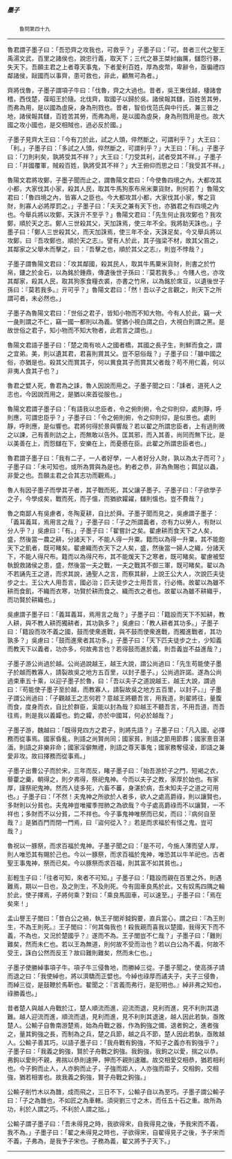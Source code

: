 

##### 墨子
　　`魯問第四十九`

* * *

魯君謂子墨子曰：「吾恐齊之攻我也，可救乎？」子墨子曰：「可。昔者三代之聖王禹湯文武，百里之諸侯也，說忠行義，取天下；三代之暴王桀紂幽厲，讎怨行暴，失天下。吾願主君之上者尊天事鬼，下者愛利百姓，厚為皮幣，卑辭令，亟徧禮四鄰諸侯，敺國而以事齊，患可救也，非此，顧無可為者。」

齊將伐魯，子墨子謂項子牛曰：「伐魯，齊之大過也。昔者，吳王東伐越，棲諸會稽，西伐楚，葆昭王於隨。北伐齊，取國子以歸於吳。諸侯報其讎，百姓苦其勞，而弗為用，是以國為虛戾，身為刑戮也。昔者，智伯伐范氏與中行氏，兼三晉之地，諸侯報其讎，百姓苦其勞，而弗為用，是以國為虛戾，身為刑戮用是也。故大國之攻小國也，是交相賊也，過必反於國。」

子墨子見齊大王曰：「今有刀於此，試之人頭，倅然斷之，可謂利乎？」大王曰：「利。」子墨子曰：「多試之人頭，倅然斷之，可謂利乎？」大王曰：「利。」子墨子曰：「刀則利矣，孰將受其不祥？」大王曰：「刀受其利，試者受其不祥。」子墨子曰：「并國覆軍，賊殺百姓，孰將受其不祥？」大王俯仰而思之曰：「我受其不祥。」

魯陽文君將攻鄭，子墨子聞而止之，謂魯陽文君曰：「今使魯四境之內，大都攻其小都，大家伐其小家，殺其人民，取其牛馬狗豕布帛米粟貨財，則何若？」魯陽文君曰：「魯四境之內，皆寡人之臣也。今大都攻其小都，大家伐其小家，奪之貨財，則寡人必將厚罰之。」子墨子曰：「夫天之兼有天下也，亦猶君之有四境之內也。今舉兵將以攻鄭，天誅亓不至乎？」魯陽文君曰：「先生何止我攻鄭也？我攻鄭，順於天之志。鄭人三世殺其父，天加誅焉，使三年不全。我將助天誅也。」子墨子曰：「鄭人三世殺其父，而天加誅焉，使三年不全，天誅足矣，今又舉兵將以攻鄭，曰『吾攻鄭也，順於天之志』。譬有人於此，其子強梁不材，故其父笞之，其鄰家之父舉木而擊之，曰：『吾擊之也，順於其父之志』，則豈不悖哉？」

子墨子謂魯陽文君曰：「攻其鄰國，殺其民人，取其牛馬粟米貨財，則書之於竹帛，鏤之於金石，以為銘於鍾鼎，傳遺後世子孫曰：『莫若我多。』今賤人也，亦攻其鄰家，殺其人民，取其狗豕食糧衣裘，亦書之竹帛，以為銘於席豆，以遺後世子孫曰：『莫若我多。』亓可乎？」魯陽文君曰：「然！吾以子之言觀之，則天下之所謂可者，未必然也。」

子墨子為魯陽文君曰：「世俗之君子，皆知小物而不知大物。今有人於此，竊一犬一彘則謂之不仁，竊一國一都則以為義。譬猶小視白謂之白，大視白則謂之黑。是故世俗之君子，知小物而不知大物者，此若言之謂也。」

魯陽文君語子墨子曰：「楚之南有啖人之國者橋，其國之長子生，則鮮而食之，謂之宜弟。美，則以遺其君，君喜則賞其父。豈不惡俗哉？」子墨子曰：「雖中國之俗，亦猶是也。殺其父而賞其子，何以異食其子而賞其父者哉？苟不用仁義，何以非夷人食其子也？」

魯君之嬖人死，魯君為之誄，魯人因說而用之。子墨子聞之曰：「誄者，道死人之志也，今因說而用之，是猶以來首從服也。」

魯陽文君謂子墨子曰：「有語我以忠臣者，令之俯則俯，令之仰則仰，處則靜，呼則應，可謂忠臣乎？」子墨子曰：「令之俯則俯，令之仰則仰，是似景也。處則靜，呼則應，是似響也。君將何得於景與響哉？若以翟之所謂忠臣者，上有過則微之以諫，己有善則訪之上，而無敢以告外。匡其邪，而入其善，尚同而無下比，是以美善在上，而怨讎在下，安樂在上，而憂慼在臣。此翟之所謂忠臣者也。」

魯君謂子墨子曰：「我有二子，一人者好學，一人者好分人財，孰以為太子而可？」子墨子曰：「未可知也，或所為賞與為是也。魡者之恭，非為魚賜也；餌鼠以蟲，非愛之也。吾願主君之合其志功而觀焉。」

魯人有因子墨子而學其子者，其子戰而死，其父讓子墨子。子墨子曰：「子欲學子之子，今學成矣，戰而死，而子慍，而猶欲糶糴，讎則慍也。豈不費哉？」

魯之南鄙人有吳慮者，冬陶夏耕，自比於舜。子墨子聞而見之，吳慮謂子墨子：「義耳義耳，焉用言之哉？」子墨子曰：「子之所謂義者，亦有力以勞人，有財以分人乎？」吳慮曰：「有。」子墨子曰：「翟嘗計之矣。翟慮耕而食天下之人矣，盛，然後當一農之耕，分諸天下，不能人得一升粟。籍而以為得一升粟，其不能飽天下之飢者，既可睹矣。翟慮織而衣天下之人矣，盛，然後當一婦人之織，分諸天下，不能人得尺布。籍而以為得尺布，其不能煖天下之寒者，既可睹矣。翟慮被堅執銳救諸侯之患，盛，然後當一夫之戰，一夫之戰其不御三軍，既可睹矣。翟以為不若誦先王之道，而求其說，通聖人之言，而察其辭，上說王公大人，次說匹夫徒步之士。王公大人用吾言，國必治；匹夫徒步之士用吾言，行必脩。故翟以為雖不耕而食飢，不織而衣寒，功賢於耕而食之、織而衣之者也。故翟以為雖不耕織乎，而功賢於耕織也。」

吳慮謂子墨子曰：「義耳義耳，焉用言之哉？」子墨子曰：「籍設而天下不知耕，教人耕，與不教人耕而獨耕者，其功孰多？」吳慮曰：「教人耕者其功多。」子墨子曰：「籍設而攻不義之國，鼓而使衆進戰，與不鼓而使衆進戰，而獨進戰者，其功孰多？」吳慮曰：「鼓而進衆者其功多。」子墨子曰：「天下匹夫徒步之士，少知義而教天下以義者，功亦多，何故弗言也？若得鼓而進於義，則吾義豈不益進哉？」

子墨子游公尚過於越。公尚過說越王，越王大說，謂公尚過曰：「先生苟能使子墨子於越而教寡人，請裂故吳之地方五百里，以封子墨子。」公尚過許諾。遂為公尚過束車五十乘，以迎子墨子於魯，曰：「吾以夫子之道說越王，越王大說，謂過曰：『苟能使子墨子至於越，而教寡人，請裂故吳之地方五百里，以封子。』」子墨子謂公尚過曰：「子觀越王之志何若？意越王將聽吾言，用我道，則翟將往，量腹而食，度身而衣，自比於群臣，奚能以封為哉？抑越王不聽吾言，不用吾道，而吾往焉，則是我以義糶也。鈞之糶，亦於中國耳，何必於越哉？」

子墨子游，魏越曰：「既得見四方之君子，則將先語？」子墨子曰：「凡入國，必擇務而從事焉。國家昏亂，則語之尚賢尚同；國家貧，則語之節用節葬；國家憙音湛湎，則語之非樂非命；國家淫僻無禮，則語之尊天事鬼；國家務奪侵凌，即語之兼愛非攻。故曰擇務而從事焉。」

子墨子出曹公子而於宋，三年而反，睹子墨子曰：「始吾游於子之門，短褐之衣，藜藿之羹，朝得之，則夕弗得，祭祀鬼神。今而以夫子之教，家厚於始也。有家厚，謹祭祀鬼神。然而人徒多死，六畜不蕃，身湛於病，吾未知夫子之道之可用也。」子墨子曰：「不然！夫鬼神之所欲於人者多，欲人之處高爵祿，則以讓賢也，多財則以分貧也。夫鬼神豈唯擢季拑肺之為欲哉？今子處高爵祿而不以讓賢，一不祥也；多財而不以分貧，二不祥也。今子事鬼神唯祭而已矣，而曰：『病何自至哉？』是猶百門而閉一門焉，曰『盜何從入？』若是而求福於有怪之鬼，豈可哉？」

魯祝以一豚祭，而求百福於鬼神。子墨子聞之曰：「是不可，今施人薄而望人厚，則人唯恐其有賜於己也。今以一豚祭，而求百福於鬼神，唯恐其以牛羊祀也。古者聖王事鬼神，祭而已矣。今以豚祭而求百福，則其富不如其貧也。」

彭輕生子曰：「往者可知，來者不可知。」子墨子曰：「籍設而親在百里之外，則遇難焉，期以一日也，及之則生，不及則死。今有固車良馬於此，又有奴馬四隅之輪於此，使子擇焉，子將何乘？對曰：「乘良馬固車，可以速至。」子墨子曰：「焉在矣來！」

孟山譽王子閭曰：「昔白公之禍，執王子閭斧鉞鈎要，直兵當心，謂之曰：『為王則生，不為王則死。』王子閭曰：『何其侮我也！殺我親而喜我以楚國，我得天下而不義，不為也，又況於楚國乎？』遂而不為。王子閭豈不仁哉？」子墨子曰：「難則難矣，然而未仁也。若以王為無道，則何故不受而治也？若以白公為不義，何故不受王，誅白公然而反王？故曰難則難矣，然而未仁也。」

子墨子使勝綽事項子牛。項子牛三侵魯地，而勝綽三從。子墨子聞之，使高孫子請而退之曰：「我使綽也，將以濟驕而正嬖也。今綽也祿厚而譎夫子，夫子三侵魯，而綽三從，是鼓鞭於馬靳也。翟聞之：『言義而弗行，是犯明也。』綽非弗之知也，祿勝義也。」

昔者楚人與越人舟戰於江，楚人順流而進，迎流而退，見利而進，見不利則其退難。越人迎流而進，順流而退，見利而進，見不利則其退速，越人因此若埶，亟敗楚人。公輸子自魯南游楚焉，始為舟戰之器，作為鉤強之備，退者鉤之，進者強之，量其鉤強之長，而制為之兵，楚之兵節，越之兵不節，楚人因此若埶，亟敗越人。公輸子善其巧，以語子墨子曰：「我舟戰有鉤強，不知子之義亦有鉤強乎？」子墨子曰：「我義之鉤強，賢於子舟戰之鉤強。我鉤強，我鉤之以愛，揣之以恭。弗鉤以愛則不親，弗揣以恭則速狎，狎而不親則速離。故交相愛交相恭，猶若相利也。今子鉤而止人，人亦鉤而止子，子強而距人，人亦強而距子，交相鉤，交相強，猶若相害也。故我義之鉤強，賢子舟戰之鉤強。」

公輸子削竹木以為䧿，成而飛之，三日不下，公輸子自以為至巧。子墨子謂公輸子曰：「子之為䧿也，不如匠之為車轄。須臾劉三寸之木，而任五十石之重。故所為功，利於人謂之巧，不利於人謂之拙。」

公輸子謂子墨子曰：「吾未得見之時，我欲得宋，自我得見之後，予我宋而不義，我不為。」子墨子曰：「翟之未得見之時也，子欲得宋，自翟得見子之後，予子宋而不義，子弗為，是我予子宋也。子務為義，翟又將予子天下。」

* * *


